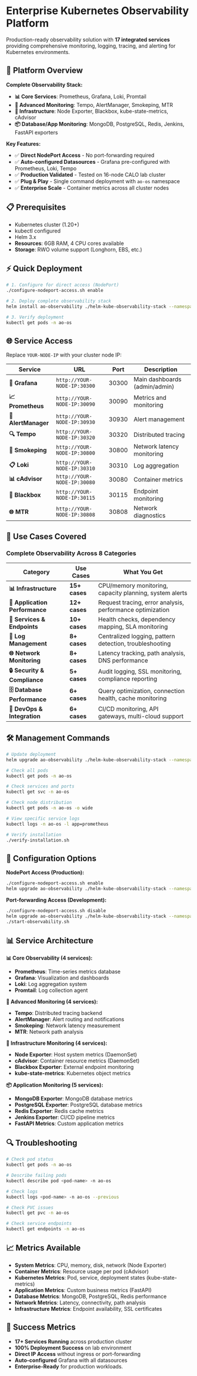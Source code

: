 # Enterprise Kubernetes Observability Platform

Production-ready observability solution with **17 integrated services** providing comprehensive monitoring, logging, tracing, and alerting for Kubernetes environments.

## 🚀 Platform Overview

**Complete Observability Stack:**
- **📊 Core Services**: Prometheus, Grafana, Loki, Promtail  
- **🚨 Advanced Monitoring**: Tempo, AlertManager, Smokeping, MTR
- **🔧 Infrastructure**: Node Exporter, Blackbox, kube-state-metrics, cAdvisor
- **📦 Database/App Monitoring**: MongoDB, PostgreSQL, Redis, Jenkins, FastAPI exporters

**Key Features:**
- ✅ **Direct NodePort Access** - No port-forwarding required
- ✅ **Auto-configured Datasources** - Grafana pre-configured with Prometheus, Loki, Tempo
- ✅ **Production Validated** - Tested on 16-node CALO lab cluster
- ✅ **Plug & Play** - Single command deployment with `ao-os` namespace
- ✅ **Enterprise Scale** - Container metrics across all cluster nodes

## 📋 Prerequisites

- Kubernetes cluster (1.20+)
- kubectl configured
- Helm 3.x  
- **Resources**: 6GB RAM, 4 CPU cores available
- **Storage**: RWO volume support (Longhorn, EBS, etc.)

## ⚡ Quick Deployment

```bash
# 1. Configure for direct access (NodePort)
./configure-nodeport-access.sh enable

# 2. Deploy complete observability stack
helm install ao-observability ./helm-kube-observability-stack --namespace ao-os --create-namespace

# 3. Verify deployment
kubectl get pods -n ao-os
```

## 🌐 Service Access

Replace `YOUR-NODE-IP` with your cluster node IP:

| Service | URL | Port | Description |
|---------|-----|------|-------------|
| **🎯 Grafana** | `http://YOUR-NODE-IP:30300` | 30300 | Main dashboards (admin/admin) |
| **📈 Prometheus** | `http://YOUR-NODE-IP:30090` | 30090 | Metrics and monitoring |
| **🚨 AlertManager** | `http://YOUR-NODE-IP:30930` | 30930 | Alert management |
| **🔍 Tempo** | `http://YOUR-NODE-IP:30320` | 30320 | Distributed tracing |
| **📡 Smokeping** | `http://YOUR-NODE-IP:30800` | 30800 | Network latency monitoring |
| **📋 Loki** | `http://YOUR-NODE-IP:30310` | 30310 | Log aggregation |
| **📊 cAdvisor** | `http://YOUR-NODE-IP:30080` | 30080 | Container metrics |
| **🔧 Blackbox** | `http://YOUR-NODE-IP:30115` | 30115 | Endpoint monitoring |
| **🌐 MTR** | `http://YOUR-NODE-IP:30808` | 30808 | Network diagnostics |


## 🎯 **Use Cases Covered**

### **Complete Observability Across 8 Categories**

| **Category** | **Use Cases** | **What You Get** |
|--------------|---------------|------------------|
| **📊 Infrastructure** | **15+ cases** | CPU/memory monitoring, capacity planning, system alerts |
| **📱 Application Performance** | **12+ cases** | Request tracing, error analysis, performance optimization |
| **🔧 Services & Endpoints** | **10+ cases** | Health checks, dependency mapping, SLA monitoring |
| **📝 Log Management** | **8+ cases** | Centralized logging, pattern detection, troubleshooting |
| **🌐 Network Monitoring** | **8+ cases** | Latency tracking, path analysis, DNS performance |
| **🔒 Security & Compliance** | **5+ cases** | Audit logging, SSL monitoring, compliance reporting |
| **🗄️ Database Performance** | **6+ cases** | Query optimization, connection health, cache monitoring |
| **🔄 DevOps & Integration** | **6+ cases** | CI/CD monitoring, API gateways, multi-cloud support |
## 🛠️ Management Commands

```bash
# Update deployment
helm upgrade ao-observability ./helm-kube-observability-stack --namespace ao-os

# Check all pods
kubectl get pods -n ao-os

# Check services and ports  
kubectl get svc -n ao-os

# Check node distribution
kubectl get pods -n ao-os -o wide

# View specific service logs
kubectl logs -n ao-os -l app=prometheus

# Verify installation
./verify-installation.sh
```

## 🔄 Configuration Options

**NodePort Access (Production):**
```bash
./configure-nodeport-access.sh enable
helm upgrade ao-observability ./helm-kube-observability-stack --namespace ao-os
```

**Port-forwarding Access (Development):**
```bash
./configure-nodeport-access.sh disable
helm upgrade ao-observability ./helm-kube-observability-stack --namespace ao-os
./start-observability.sh
```

## 📊 Service Architecture

**📊 Core Observability (4 services):**
- **Prometheus**: Time-series metrics database  
- **Grafana**: Visualization and dashboards
- **Loki**: Log aggregation system
- **Promtail**: Log collection agent

**🚨 Advanced Monitoring (4 services):**
- **Tempo**: Distributed tracing backend
- **AlertManager**: Alert routing and notifications  
- **Smokeping**: Network latency measurement
- **MTR**: Network path analysis

**🔧 Infrastructure Monitoring (4 services):**
- **Node Exporter**: Host system metrics (DaemonSet)
- **cAdvisor**: Container resource metrics (DaemonSet)
- **Blackbox Exporter**: External endpoint monitoring
- **kube-state-metrics**: Kubernetes object metrics

**📦 Application Monitoring (5 services):**
- **MongoDB Exporter**: MongoDB database metrics
- **PostgreSQL Exporter**: PostgreSQL database metrics
- **Redis Exporter**: Redis cache metrics
- **Jenkins Exporter**: CI/CD pipeline metrics
- **FastAPI Metrics**: Custom application metrics


## 🔍 Troubleshooting

```bash
# Check pod status
kubectl get pods -n ao-os

# Describe failing pods
kubectl describe pod <pod-name> -n ao-os

# Check logs
kubectl logs <pod-name> -n ao-os --previous

# Check PVC issues
kubectl get pvc -n ao-os

# Check service endpoints
kubectl get endpoints -n ao-os
```

## 📈 Metrics Available

- **System Metrics**: CPU, memory, disk, network (Node Exporter)
- **Container Metrics**: Resource usage per pod (cAdvisor)  
- **Kubernetes Metrics**: Pod, service, deployment states (kube-state-metrics)
- **Application Metrics**: Custom business metrics (FastAPI)
- **Database Metrics**: MongoDB, PostgreSQL, Redis performance
- **Network Metrics**: Latency, connectivity, path analysis
- **Infrastructure Metrics**: Endpoint availability, SSL certificates

## 🌟 Success Metrics

- **17+ Services Running** across production cluster
- **100% Deployment Success** on lab environment
- **Direct IP Access** without ingress or port-forwarding
- **Auto-configured** Grafana with all datasources
- **Enterprise-Ready** for production workloads.
